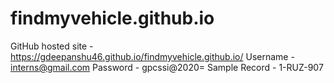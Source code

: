 # findmyvehicle.github.io

GitHub hosted site - https://gdeepanshu46.github.io/findmyvehicle.github.io/
Username - interns@gmail.com
Password - gpcssi@2020=
Sample Record - 1-RUZ-907
